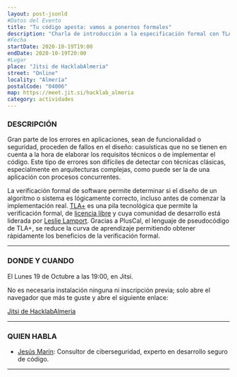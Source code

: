 ```yaml
---
layout: post-jsonld
#Datos del Evento
title: "Tu código apesta: vamos a ponernos formales"
description: "Charla de introducción a la especificación formal con TLA+"
#Fecha
startDate: 2020-10-19T19:00
endDate: 2020-10-19T20:00
#Lugar
place: "Jitsi de HacklabAlmeria"
street: "Online"
locality: "Almería"
postalCode: "04006"
map: https://meet.jit.si/hacklab_almeria
category: actividades
---
```


### DESCRIPCIÓN

Gran parte de los errores en aplicaciones, sean de funcionalidad o seguridad, proceden de fallos en el diseño: casuísticas que no se tienen en cuenta a la hora de elaborar los requisitos técnicos o de implementar el código. Este tipo de errores son difíciles de detectar con técnicas clásicas, especialmente en arquitecturas complejas, como puede ser la de una aplicación con procesos concurrentes.

La verificación formal de software permite determinar si el diseño de un algoritmo o sistema es lógicamente correcto, incluso antes de comenzar la implementación real. [TLA+](https://lamport.azurewebsites.net/tla/tla.html) es una pila tecnológica que permite la verificación formal, de [licencia libre](https://github.com/tlaplus/tlaplus/blob/master/LICENSE) y cuya comunidad de desarrollo está liderada por [Leslie Lamport](https://es.wikipedia.org/wiki/Leslie_Lamport). Gracias a PlusCal, el lenguaje de pseudocódigo de TLA+, se reduce la curva de aprendizaje permitiendo obtener rápidamente los beneficios de la verificación formal.

---

### DONDE Y CUANDO

El Lunes 19 de Octubre a las 19:00, en Jitsi.

No es necesaria instalación ninguna ni inscripción previa; solo abre el navegador que más te guste y abre el siguiente enlace:

[Jitsi de HacklabAlmeria](https://meet.jit.si/hacklab_almeria)

---

### QUIEN HABLA

* [Jesús Marín](https://twitter.com/_jesusmg): Consultor de ciberseguridad, experto en desarrollo seguro de código.

---

